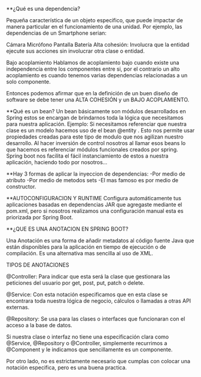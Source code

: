 **¿Qué es una dependencia?

Pequeña característica de un objeto especifico, que puede impactar de manera particular en el funcionamiento de una unidad.
Por ejemplo, las dependencias de un Smartphone serian:

Cámara
Micrófono
Pantalla
Batería
Alta cohesión: Involucra que la entidad ejecute sus acciones sin involucrar otra clase o entidad.

Bajo acoplamiento Hablamos de acoplamiento bajo cuando existe una independencia entre los componentes entre si, por el contrario un alto acoplamiento es cuando tenemos varias dependencias relacionadas a un solo componente.

Entonces podemos afirmar que en la definición de un buen diseño de software se debe tener una ALTA COHESIÓN y un BAJO ACOPLAMIENTO.

**Qué es un bean? Un bean básicamente son módulos desarrollados en Spring estos se encargan de brindarnos toda la lógica que necesitamos para nuestra aplicación. Ejemplo: Si necesitamos referenciar que nuestra clase es un modelo hacemos uso de el bean @entity . Esto nos permite usar propiedades creadas para este tipo de modulo que nos agilizan nuestro desarrollo. Al hacer inversión de control nosotros al llamar esos beans lo que hacemos es referenciar módulos funcionales creados por spring. Spring boot nos facilita el fácil instanciamiento de estos a nuestra aplicación, haciendo todo por nosotros…

**Hay 3 formas de aplicar la inyeccion de dependencias:
-Por medio de atributo
-Por medio de metodos sets
-El mas famoso es por medio de constructor.

**AUTOCONFIGURACION Y RUNTIME
Configura automáticamente tus aplicaciones basadas en dependencias JAR que agregaste mediante el pom.xml, pero si nosotros realizamos una configuración manual esta es priorizada por Spring Boot.

**¿QUE ES UNA ANOTACION EN SPRING BOOT?

Una Anotación es una forma de añadir metadatos al código fuente Java que están disponibles para la aplicación en tiempo de ejecución o de compilación. Es una alternativa mas sencilla al uso de XML.

TIPOS DE ANOTACIONES

@Controller: Para indicar que esta será la clase que gestionara las peticiones del usuario por get, post, put, patch o delete.

@Service: Con esta notación especificamos que en esta clase se encontrara toda nuestra lógica de negocio, cálculos o llamadas a otras API externas.

@Repository: Se usa para las clases o interfaces que funcionaran con el acceso a la base de datos.

Si nuestra clase o interfaz no tiene una especificación clara como @Service, @Repository o @Controller, simplemente recurrimos a @Component y le indicamos que sencillamente es un componente.

Por otro lado, no es estrictamente necesario que cumplas con colocar una notación especifica, pero es una buena practica.